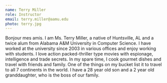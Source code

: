 ```yaml
---
name: Terry Miller
role: Instructor
email: terry.miller@aamu.edu
photo: terry.jpg
---
```

Bonjour mes amis. I am Ms. Terry Miller, a native of Huntsville, AL and a twice alum from Alabama A&M University in Computer Science. I have worked at the university since 2003 in various offices and enjoy working with students. I love action packed-thriller type movies with espionage, intelligence and trade secrets. In my spare time, I cook gourmet dishes and travel with friends and family. One of the things on my bucket list it to travel to all 7 continents in the world. I have a 28 year old son and a 2 year old granddaughter, who is the boss of our family.
